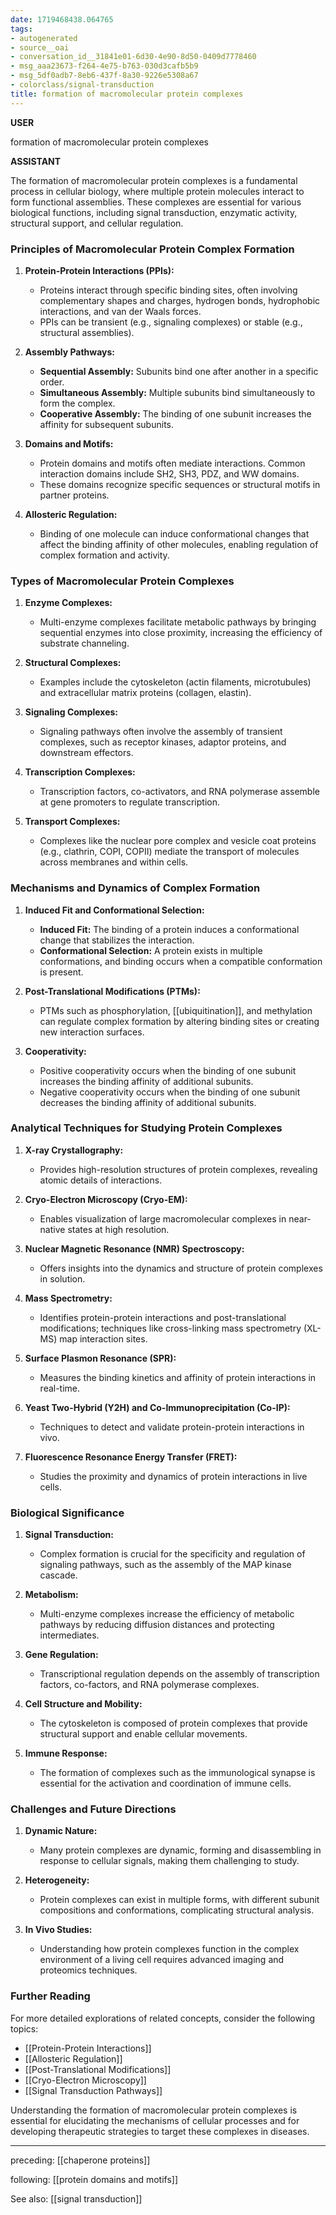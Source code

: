 ```yaml
---
date: 1719468438.064765
tags:
- autogenerated
- source__oai
- conversation_id__31841e01-6d30-4e90-8d50-0409d7778460
- msg_aaa23673-f264-4e75-b763-030d3cafb5b9
- msg_5df0adb7-8eb6-437f-8a30-9226e5308a67
- colorclass/signal-transduction
title: formation of macromolecular protein complexes
---
```


**USER**

formation of macromolecular protein complexes


**ASSISTANT**

The formation of macromolecular protein complexes is a fundamental process in cellular biology, where multiple protein molecules interact to form functional assemblies. These complexes are essential for various biological functions, including signal transduction, enzymatic activity, structural support, and cellular regulation.

### Principles of Macromolecular Protein Complex Formation

1. **Protein-Protein Interactions (PPIs):**
   - Proteins interact through specific binding sites, often involving complementary shapes and charges, hydrogen bonds, hydrophobic interactions, and van der Waals forces.
   - PPIs can be transient (e.g., signaling complexes) or stable (e.g., structural assemblies).

2. **Assembly Pathways:**
   - **Sequential Assembly:** Subunits bind one after another in a specific order.
   - **Simultaneous Assembly:** Multiple subunits bind simultaneously to form the complex.
   - **Cooperative Assembly:** The binding of one subunit increases the affinity for subsequent subunits.

3. **Domains and Motifs:**
   - Protein domains and motifs often mediate interactions. Common interaction domains include SH2, SH3, PDZ, and WW domains.
   - These domains recognize specific sequences or structural motifs in partner proteins.

4. **Allosteric Regulation:**
   - Binding of one molecule can induce conformational changes that affect the binding affinity of other molecules, enabling regulation of complex formation and activity.

### Types of Macromolecular Protein Complexes

1. **Enzyme Complexes:**
   - Multi-enzyme complexes facilitate metabolic pathways by bringing sequential enzymes into close proximity, increasing the efficiency of substrate channeling.

2. **Structural Complexes:**
   - Examples include the cytoskeleton (actin filaments, microtubules) and extracellular matrix proteins (collagen, elastin).

3. **Signaling Complexes:**
   - Signaling pathways often involve the assembly of transient complexes, such as receptor kinases, adaptor proteins, and downstream effectors.

4. **Transcription Complexes:**
   - Transcription factors, co-activators, and RNA polymerase assemble at gene promoters to regulate transcription.

5. **Transport Complexes:**
   - Complexes like the nuclear pore complex and vesicle coat proteins (e.g., clathrin, COPI, COPII) mediate the transport of molecules across membranes and within cells.

### Mechanisms and Dynamics of Complex Formation

1. **Induced Fit and Conformational Selection:**
   - **Induced Fit:** The binding of a protein induces a conformational change that stabilizes the interaction.
   - **Conformational Selection:** A protein exists in multiple conformations, and binding occurs when a compatible conformation is present.

2. **Post-Translational Modifications (PTMs):**
   - PTMs such as phosphorylation, [[ubiquitination]], and methylation can regulate complex formation by altering binding sites or creating new interaction surfaces.

3. **Cooperativity:**
   - Positive cooperativity occurs when the binding of one subunit increases the binding affinity of additional subunits.
   - Negative cooperativity occurs when the binding of one subunit decreases the binding affinity of additional subunits.

### Analytical Techniques for Studying Protein Complexes

1. **X-ray Crystallography:**
   - Provides high-resolution structures of protein complexes, revealing atomic details of interactions.

2. **Cryo-Electron Microscopy (Cryo-EM):**
   - Enables visualization of large macromolecular complexes in near-native states at high resolution.

3. **Nuclear Magnetic Resonance (NMR) Spectroscopy:**
   - Offers insights into the dynamics and structure of protein complexes in solution.

4. **Mass Spectrometry:**
   - Identifies protein-protein interactions and post-translational modifications; techniques like cross-linking mass spectrometry (XL-MS) map interaction sites.

5. **Surface Plasmon Resonance (SPR):**
   - Measures the binding kinetics and affinity of protein interactions in real-time.

6. **Yeast Two-Hybrid (Y2H) and Co-Immunoprecipitation (Co-IP):**
   - Techniques to detect and validate protein-protein interactions in vivo.

7. **Fluorescence Resonance Energy Transfer (FRET):**
   - Studies the proximity and dynamics of protein interactions in live cells.

### Biological Significance

1. **Signal Transduction:**
   - Complex formation is crucial for the specificity and regulation of signaling pathways, such as the assembly of the MAP kinase cascade.

2. **Metabolism:**
   - Multi-enzyme complexes increase the efficiency of metabolic pathways by reducing diffusion distances and protecting intermediates.

3. **Gene Regulation:**
   - Transcriptional regulation depends on the assembly of transcription factors, co-factors, and RNA polymerase complexes.

4. **Cell Structure and Mobility:**
   - The cytoskeleton is composed of protein complexes that provide structural support and enable cellular movements.

5. **Immune Response:**
   - The formation of complexes such as the immunological synapse is essential for the activation and coordination of immune cells.

### Challenges and Future Directions

1. **Dynamic Nature:**
   - Many protein complexes are dynamic, forming and disassembling in response to cellular signals, making them challenging to study.

2. **Heterogeneity:**
   - Protein complexes can exist in multiple forms, with different subunit compositions and conformations, complicating structural analysis.

3. **In Vivo Studies:**
   - Understanding how protein complexes function in the complex environment of a living cell requires advanced imaging and proteomics techniques.

### Further Reading

For more detailed explorations of related concepts, consider the following topics:
- [[Protein-Protein Interactions]]
- [[Allosteric Regulation]]
- [[Post-Translational Modifications]]
- [[Cryo-Electron Microscopy]]
- [[Signal Transduction Pathways]]

Understanding the formation of macromolecular protein complexes is essential for elucidating the mechanisms of cellular processes and for developing therapeutic strategies to target these complexes in diseases.


---

preceding: [[chaperone proteins]]  


following: [[protein domains and motifs]]

See also: [[signal transduction]]